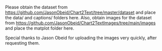 Please obtain the dataset from https://github.com/JasonObeid/Chart2Text/tree/master/dataset and place the data/ and captions/ folders here.
Also, obtain images for the dataset from https://github.com/JasonObeid/Chart2TextImages/tree/main/images and place the matplot folder here.

Special thanks to Jason Obeid for uploading the images very quickly, after requesting them.